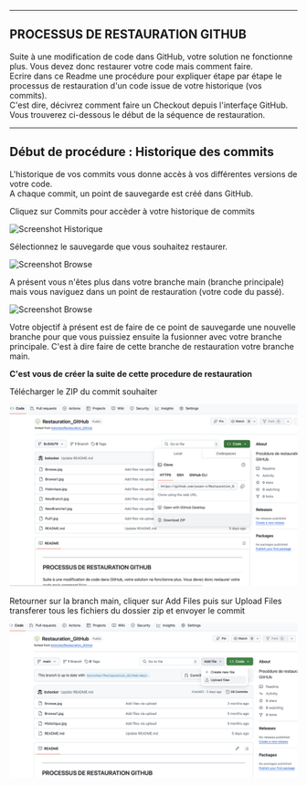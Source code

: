 ------------------------------------------------------------------------------------------------------
PROCESSUS DE RESTAURATION GITHUB
------------------------------------------------------------------------------------------------------
Suite à une modification de code dans GitHub, votre solution ne fonctionne plus. Vous devez donc restaurer votre code mais comment faire.  
Ecrire dans ce Readme une procédure pour expliquer étape par étape le processus de restauration d'un code issue de votre historique (vos commits).  
C'est dire, décivrez comment faire un Checkout depuis l'interfaçe GitHub.  
Vous trouverez ci-dessous le début de la séquence de restauration.  

-------------------------------------------------------------------------------------------------------
Début de procédure : Historique des commits
-------------------------------------------------------------------------------------------------------
L'historique de vos commits vous donne accès à vos différentes versions de votre code.  
A chaque commit, un point de sauvegarde est créé dans GitHub.  

Cliquez sur Commits pour accèder à votre historique de commits  
  
![Screenshot Historique](Historique.jpg)   

Sélectionnez le sauvegarde que vous souhaitez restaurer.  

![Screenshot Browse](Browse.jpg)   

A présent vous n'êtes plus dans votre branche main (branche principale) mais vous naviguez dans un point de restauration (votre code du passé).  

![Screenshot Browse](Browse1.jpg)   

Votre objectif à présent est de faire de ce point de sauvegarde une nouvelle branche pour que vous puissiez ensuite la fusionner avec votre branche principale. C'est à dire faire de cette branche de restauration votre branche main.

**C'est vous de créer la suite de cette procedure de restauration**  

Télécharger le ZIP du commit souhaiter

![Screenshot Browse](downloadZip.png)  

Retourner sur la branch main, cliquer sur Add Files puis sur Upload Files
transferer tous les fichiers du dossier zip et envoyer le commit

![Screenshot Browse](uploadCommit.png)  
